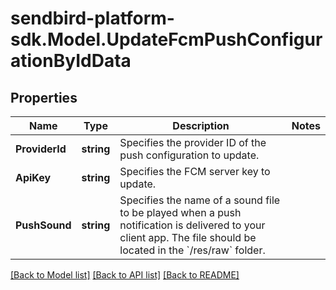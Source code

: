 
# sendbird-platform-sdk.Model.UpdateFcmPushConfigurationByIdData

## Properties

Name | Type | Description | Notes
------------ | ------------- | ------------- | -------------
**ProviderId** | **string** | Specifies the provider ID of the push configuration to update. | 
**ApiKey** | **string** | Specifies the FCM server key to update. | 
**PushSound** | **string** | Specifies the name of a sound file to be played when a push notification is delivered to your client app. The file should be located in the &#x60;/res/raw&#x60; folder. | 

[[Back to Model list]](../README.md#documentation-for-models)
[[Back to API list]](../README.md#documentation-for-api-endpoints)
[[Back to README]](../README.md)

